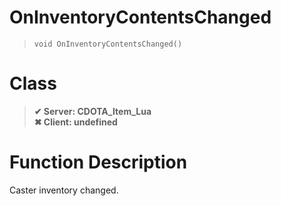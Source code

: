 # OnInventoryContentsChanged
> `void OnInventoryContentsChanged()`
# Class
> __✔ Server: CDOTA_Item_Lua__  
> __✖ Client: undefined__  
# Function Description
Caster inventory changed.
